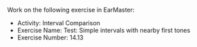 Work on the following exercise in EarMaster:
- Activity: Interval Comparison
- Exercise Name: Test: Simple intervals with nearby first tones
- Exercise Number: 14.13
